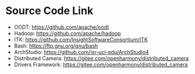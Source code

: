 # Source Code Link
- OODT: https://github.com/apache/oodt 
- Hadoop: https://github.com/apache/hadoop 
- ITK: https://github.com/InsightSoftwareConsortium/ITK 
- Bash: https://ftp.gnu.org/gnu/bash
- ArchStudio: https://github.com/isr-uci-edu/ArchStudio4
- Distributed Camera: https://gitee.com/openharmony/distributed_camera
- Drivers Framework: https://gitee.com/openharmony/distributed_camera

